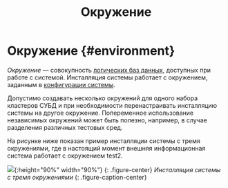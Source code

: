 ﻿---
layout: default
title: Окружение
nav_order: 3
parent: Основные понятия
grand_parent: Обзор понятий, компонентов и связей
has_children: false
has_toc: false
---

# Окружение {#environment}

_Окружение_ — совокупность [логических баз данных](../logical_db/logical_db.md), 
доступных при работе с системой. Инсталляция системы работает с окружением, заданным в 
[конфигурации системы](../../../maintenance/configuration/system/system.md).

Допустимо создавать несколько окружений для одного набора кластеров СУБД и при необходимости перенастраивать
инсталляцию системы на другое окружение. Попеременное использование независимых окружений может быть полезно,
например, в случае разделения различных тестовых сред.

На рисунке ниже показан пример инсталляции системы с тремя окружениями, где в настоящий момент внешняя информационная
система работает с окружением test2.

![](environment.svg){:height="90%" width="90%"}
{: .figure-center}
*Инсталляция системы с тремя окружениями*
{: .figure-caption-center}